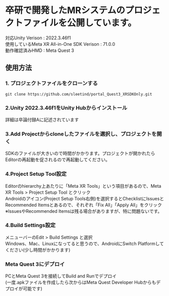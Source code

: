 # 卒研で開発したMRシステムのプロジェクトファイルを公開しています。
対応Unity Verison : 2022.3.46f1\
使用しているMeta XR All-in-One SDK Verison : 71.0.0\
動作確認済みHMD : Meta Quest 3

## 使用方法
### 1. プロジェクトファイルをクローンする
```
git clone https://github.com/sleetind/portal_Quest3_XRSDKOnly.git
```

### 2.Unity 2022.3.46f1をUnity Hubからインストール
詳細は卒論付録Aに記述されています

### 3.Add Projectからcloneしたファイルを選択し、プロジェクトを開く
SDKのファイルが大きいので時間がかかります。プロジェクトが開かれたらEditorの再起動を促されるので再起動してください。

### 4.Project Setup Tool設定
Editorのhierarchy上あたりに「Meta XR Tools」という項目があるので、Meta XR Tools > Project Setup Tool とクリック\
Androidのアイコン(Project Setup Tools右側)を選択するとChecklistにIssuesとRecommended Itemsとあるので、それぞれ「Fix All」「Apply All」をクリック\
※IssuesやRecommended Itemsは残る場合がありますが、特に問題ないです。

### 4.Build Settings設定
メニューバーのEdit > Build Settings と選択\
Windows、Mac、Linuxになってると思うので、AndroidにSwitch Platformしてください(少し時間がかかります)

### Meta Quest 3にデプロイ
PCとMeta Quest 3を接続してBuild and Runでデプロイ\
(一度.apkファイルを作成したら次からはMeta Quest Developer Hubからもデプロイが可能です)
